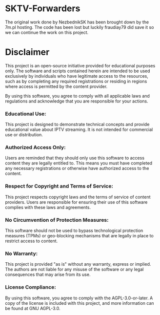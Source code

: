 # SKTV-Forwarders

The original work done by NezbednikSK has been brought down by the 7m.pl hosting. 
The code has been lost but luckily fraudiay79 did save it so we can continue the work on this project.

# Disclaimer
This project is an open-source initiative provided for educational purposes only. The software and scripts contained herein are intended to be used exclusively by individuals who have legitimate access to the resources, such as by completing any required registrations or residing in regions where access is permitted by the content provider.

By using this software, you agree to comply with all applicable laws and regulations and acknowledge that you are responsible for your actions.

### Educational Use:
This project is designed to demonstrate technical concepts and provide educational value about IPTV streaming. It is not intended for commercial use or distribution.

### Authorized Access Only:
Users are reminded that they should only use this software to access content they are legally entitled to. This means you must have completed any necessary registrations or otherwise have authorized access to the content.

### Respect for Copyright and Terms of Service:
This project respects copyright laws and the terms of service of content providers. Users are responsible for ensuring their use of this software complies with these laws and agreements.

### No Circumvention of Protection Measures:
This software should not be used to bypass technological protection measures (TPMs) or geo-blocking mechanisms that are legally in place to restrict access to content.

### No Warranty:
This project is provided "as is" without any warranty, express or implied. The authors are not liable for any misuse of the software or any legal consequences that may arise from its use.

### License Compliance:
By using this software, you agree to comply with the AGPL-3.0-or-later. A copy of the license is included with this project, and more information can be found at GNU AGPL-3.0.